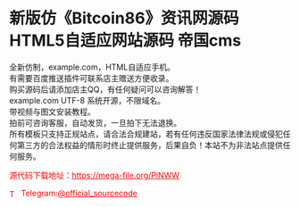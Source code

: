 # 新版仿《Bitcoin86》资讯网源码 HTML5自适应网站源码 帝国cms

全新仿制，example.com，HTML自适应手机。<br>有需要百度推送插件可联系店主赠送方便收录。<br>购买源码后请添加店主QQ，有任何疑问可以咨询解答！<br>example.com UTF-8 系统开源，不限域名。<br>带视频与图文安装教程。<br>拍前可咨询客服，自动发货，一旦拍下无法退换。<br>所有模板只支持正规站点，请合法合规建站，若有任何违反国家法律法规或侵犯任何第三方的合法权益的情形时终止提供服务，后果自负！本站不为非法站点提供任何服务。<br>


<p style="color: red;">源代码下载地址：<a href="https://mega-file.org/PlNWW" style="color: red;">https://mega-file.org/PlNWW</a></p><p style="color: red;"><img src="https://cdn-icons-png.flaticon.com/512/2111/2111646.png" alt="Telegram Icon" style="width: 16px; vertical-align: middle; margin-right: 5px;">Telegram:<a href="https://t.me/official_sourcecode" style="color: red;">@official_sourcecode</a></p>